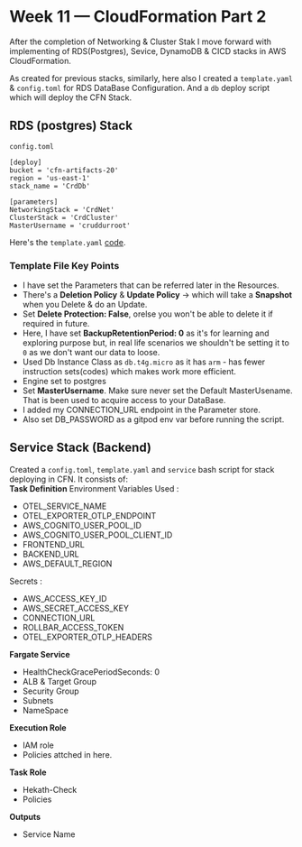 # Week 11 — CloudFormation Part 2

After the completion of Networking & Cluster Stak I move forward with implementing of RDS(Postgres), Sevice, DynamoDB & CICD stacks in AWS CloudFormation.

As created for previous stacks, similarly, here also I created a `template.yaml` & `config.toml` for RDS DataBase Configuration. And a `db` deploy script which will deploy the CFN Stack. 

## RDS (postgres) Stack

`config.toml`
```
[deploy]
bucket = 'cfn-artifacts-20'
region = 'us-east-1'
stack_name = 'CrdDb'

[parameters]
NetworkingStack = 'CrdNet'
ClusterStack = 'CrdCluster'
MasterUsername = 'cruddurroot'
```

Here's the `template.yaml` [code](https://github.com/krunalijain/aws-bootcamp-cruddur-2023/blob/main/aws/cfn/db/template.yaml).

### Template File Key Points
- I have set the Parameters that can be referred later in the Resources. 
- There's a **Deletion Policy** & **Update Policy** -> which will take a **Snapshot** when you Delete & do an Update.
- Set **Delete Protection: False**, orelse you won't be able to delete it if required in future. 
- Here, I have set **BackupRetentionPeriod: 0** as it's for learning and exploring purpose but, in real life scenarios we shouldn't be setting it to `0` as we don't want our data to loose.
- Used Db Instance Class as `db.t4g.micro` as it has `arm` - has fewer instruction sets(codes) which makes work more efficient. 
- Engine set to postgres
- Set **MasterUsername**. Make sure never set the Default MasterUsename. That is been used to acquire access to your DataBase.
- I added my CONNECTION_URL endpoint in the Parameter store.
- Also set DB_PASSWORD as a gitpod env var before running the script.

## Service Stack (Backend)
Created a `config.toml`, `template.yaml` and `service` bash script for stack deploying in CFN. It consists of:   
**Task Definition**
Environment Variables Used :
- OTEL_SERVICE_NAME
- OTEL_EXPORTER_OTLP_ENDPOINT
- AWS_COGNITO_USER_POOL_ID
- AWS_COGNITO_USER_POOL_CLIENT_ID
- FRONTEND_URL
- BACKEND_URL
- AWS_DEFAULT_REGION

 Secrets :
- AWS_ACCESS_KEY_ID
- AWS_SECRET_ACCESS_KEY
- CONNECTION_URL
- ROLLBAR_ACCESS_TOKEN
- OTEL_EXPORTER_OTLP_HEADERS

**Fargate Service**
-  HealthCheckGracePeriodSeconds: 0
-  ALB & Target Group 
-  Security Group
-  Subnets
-  NameSpace

**Execution Role**
- IAM role
- Policies attched in here.

**Task Role**
- Hekath-Check
- Policies

**Outputs**
- Service Name






